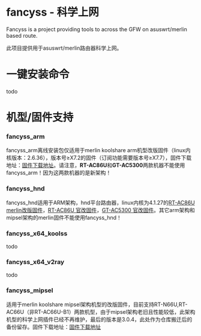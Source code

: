 # fancyss - 科学上网
Fancyss is a project providing tools to across the GFW on asuswrt/merlin based route. 

此项目提供用于asuswrt/merlin路由器科学上网。

# 一键安装命令
todo

# 机型/固件支持
### fancyss_arm
fancyss_arm离线安装包仅适用于merlin koolshare arm机型改版固件（linux内核版本：2.6.36），版本号≥X7.2的固件（订阅功能需要版本号≥X7.7），固件下载地址：[固件下载地址](http://koolshare.cn/forum-96-1.html)。请注意，<b>RT-AC86U</b>和<b>GT-AC5300</b>两款机器不能使用fancyss_arm！因为这两款机器的是新架构！

### fancyss_hnd
fancyss_hnd适用于ARM架构，hnd平台路由器，linux内核为4.1.27的[RT-AC86U merlin改版固件](http://koolshare.cn/thread-127878-1-1.html)，[RT-AC86U 官改固件](http://koolshare.cn/thread-139965-1-1.html)，[GT-AC5300 官改固件](http://koolshare.cn/thread-130902-1-1.html)。其它arm架构和mipsel架构的merlin固件不能使用fancyss_hnd！

### fancyss_x64_koolss
todo

### fancyss_x64_v2ray
todo

### fancyss_mipsel
适用于merlin koolshare mipsel架构机型的改版固件，目前支持RT-N66U,RT-AC66U（非RT-AC66U-B1）两款机型，由于mipsel架构老旧且性能较低，此架构机型的科学上网插件已经不再维护，最后的版本是3.0.4，此处作为仓库搬迁后的备份留存。固件下载地址：[固件下载地址](http://koolshare.cn/forum-96-1.html)
